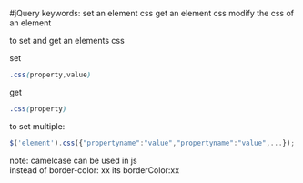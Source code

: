 #jQuery 
keywords:
	set an element css
	get an element css
	modify the css of an element

to set and get an elements css  
  
set  
```css
.css(property,value)  
```
  
get  
```css
.css(property)  
```
  
to set multiple:  
```js
$('element').css({"propertyname":"value","propertyname":"value",...});  
```
  
note: camelcase can be used in js  
instead of border-color: xx its borderColor:xx